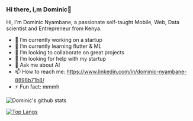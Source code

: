 ### Hi there, i,m Dominic👋


Hi, I'm Dominic Nyambane, a passionate self-taught Mobile, Web, Data scientist and Entrepreneur from Kenya.
- 🔭 I’m currently working on a startup
- 🌱 I’m currently learning flutter & ML
- 👯 I’m looking to collaborate on great projects
- 🤔 I’m looking for help with my startup
- 💬 Ask me about AI
- 📫 How to reach me: https://www.linkedin.com/in/dominic-nyambane-8898b71b8/
- ⚡ Fun fact: mmmh


![Dominic's github stats](https://github-readme-stats.vercel.app/api?username=dom-inic&theme=merko&layout=compact&count_private=true&show_icons=true)


[![Top Langs](https://github-readme-stats.vercel.app/api/top-langs/?username=dom-inic&layout=compact&theme=merko)](https://github.com/dom-inic/github-readme-stats)
